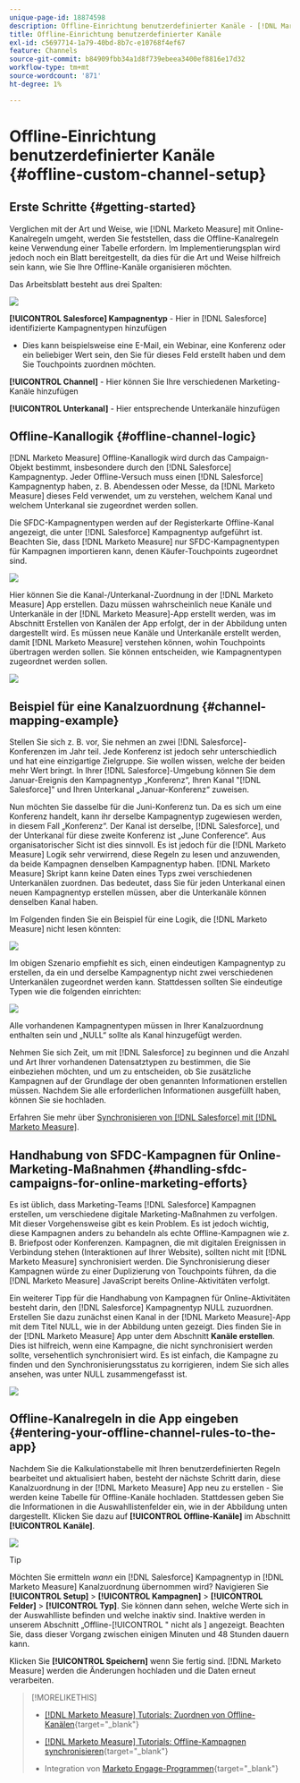 ```yaml
---
unique-page-id: 18874598
description: Offline-Einrichtung benutzerdefinierter Kanäle - [!DNL Marketo Measure]
title: Offline-Einrichtung benutzerdefinierter Kanäle
exl-id: c5697714-1a79-40bd-8b7c-e10768f4ef67
feature: Channels
source-git-commit: b84909fbb34a1d8f739ebeea3400ef8816e17d32
workflow-type: tm+mt
source-wordcount: '871'
ht-degree: 1%

---
```


# Offline-Einrichtung benutzerdefinierter Kanäle {#offline-custom-channel-setup}

## Erste Schritte {#getting-started}

Verglichen mit der Art und Weise, wie [!DNL Marketo Measure] mit Online-Kanalregeln umgeht, werden Sie feststellen, dass die Offline-Kanalregeln keine Verwendung einer Tabelle erfordern. Im Implementierungsplan wird jedoch noch ein Blatt bereitgestellt, da dies für die Art und Weise hilfreich sein kann, wie Sie Ihre Offline-Kanäle organisieren möchten.

Das Arbeitsblatt besteht aus drei Spalten:

![](assets/1-2.png)

**[!UICONTROL Salesforce] Kampagnentyp** - Hier in [!DNL Salesforce] identifizierte Kampagnentypen hinzufügen

* Dies kann beispielsweise eine E-Mail, ein Webinar, eine Konferenz oder ein beliebiger Wert sein, den Sie für dieses Feld erstellt haben und dem Sie Touchpoints zuordnen möchten.

**[!UICONTROL Channel]** - Hier können Sie Ihre verschiedenen Marketing-Kanäle hinzufügen

**[!UICONTROL Unterkanal]** - Hier entsprechende Unterkanäle hinzufügen

## Offline-Kanallogik {#offline-channel-logic}

[!DNL Marketo Measure] Offline-Kanallogik wird durch das Campaign-Objekt bestimmt, insbesondere durch den [!DNL Salesforce] Kampagnentyp. Jeder Offline-Versuch muss einen [!DNL Salesforce] Kampagnentyp haben, z. B. Abendessen oder Messe, da [!DNL Marketo Measure] dieses Feld verwendet, um zu verstehen, welchem Kanal und welchem Unterkanal sie zugeordnet werden sollen.

Die SFDC-Kampagnentypen werden auf der Registerkarte Offline-Kanal angezeigt, die unter [!DNL Salesforce] Kampagnentyp aufgeführt ist. Beachten Sie, dass [!DNL Marketo Measure] nur SFDC-Kampagnentypen für Kampagnen importieren kann, denen Käufer-Touchpoints zugeordnet sind.

![](assets/2-2.png)

Hier können Sie die Kanal-/Unterkanal-Zuordnung in der [!DNL Marketo Measure] App erstellen. Dazu müssen wahrscheinlich neue Kanäle und Unterkanäle in der [!DNL Marketo Measure]-App erstellt werden, was im Abschnitt Erstellen von Kanälen der App erfolgt, der in der Abbildung unten dargestellt wird. Es müssen neue Kanäle und Unterkanäle erstellt werden, damit [!DNL Marketo Measure] verstehen können, wohin Touchpoints übertragen werden sollen. Sie können entscheiden, wie Kampagnentypen zugeordnet werden sollen.

![](assets/3-2.png)

## Beispiel für eine Kanalzuordnung {#channel-mapping-example}

Stellen Sie sich z. B. vor, Sie nehmen an zwei [!DNL Salesforce]-Konferenzen im Jahr teil. Jede Konferenz ist jedoch sehr unterschiedlich und hat eine einzigartige Zielgruppe. Sie wollen wissen, welche der beiden mehr Wert bringt. In Ihrer [!DNL Salesforce]-Umgebung können Sie dem Januar-Ereignis den Kampagnentyp „Konferenz“, Ihren Kanal &quot;[!DNL Salesforce]&quot; und Ihren Unterkanal „Januar-Konferenz“ zuweisen.

Nun möchten Sie dasselbe für die Juni-Konferenz tun. Da es sich um eine Konferenz handelt, kann ihr derselbe Kampagnentyp zugewiesen werden, in diesem Fall „Konferenz“. Der Kanal ist derselbe, [!DNL Salesforce], und der Unterkanal für diese zweite Konferenz ist „June Conference“. Aus organisatorischer Sicht ist dies sinnvoll. Es ist jedoch für die [!DNL Marketo Measure] Logik sehr verwirrend, diese Regeln zu lesen und anzuwenden, da beide Kampagnen denselben Kampagnentyp haben. [!DNL Marketo Measure] Skript kann keine Daten eines Typs zwei verschiedenen Unterkanälen zuordnen. Das bedeutet, dass Sie für jeden Unterkanal einen neuen Kampagnentyp erstellen müssen, aber die Unterkanäle können denselben Kanal haben.

Im Folgenden finden Sie ein Beispiel für eine Logik, die [!DNL Marketo Measure] nicht lesen könnten:

![](assets/4-2.png)

Im obigen Szenario empfiehlt es sich, einen eindeutigen Kampagnentyp zu erstellen, da ein und derselbe Kampagnentyp nicht zwei verschiedenen Unterkanälen zugeordnet werden kann. Stattdessen sollten Sie eindeutige Typen wie die folgenden einrichten:

![](assets/5-2.png)

Alle vorhandenen Kampagnentypen müssen in Ihrer Kanalzuordnung enthalten sein und „NULL“ sollte als Kanal hinzugefügt werden.

Nehmen Sie sich Zeit, um mit [!DNL Salesforce] zu beginnen und die Anzahl und Art Ihrer vorhandenen Datensatztypen zu bestimmen, die Sie einbeziehen möchten, und um zu entscheiden, ob Sie zusätzliche Kampagnen auf der Grundlage der oben genannten Informationen erstellen müssen. Nachdem Sie alle erforderlichen Informationen ausgefüllt haben, können Sie sie hochladen.

Erfahren Sie mehr über [Synchronisieren von  [!DNL Salesforce]  mit [!DNL Marketo Measure]](/help/channel-tracking-and-setup/offline-channels/legacy-processes/syncing-offline-campaigns.md).

## Handhabung von SFDC-Kampagnen für Online-Marketing-Maßnahmen {#handling-sfdc-campaigns-for-online-marketing-efforts}

Es ist üblich, dass Marketing-Teams [!DNL Salesforce] Kampagnen erstellen, um verschiedene digitale Marketing-Maßnahmen zu verfolgen. Mit dieser Vorgehensweise gibt es kein Problem. Es ist jedoch wichtig, diese Kampagnen anders zu behandeln als echte Offline-Kampagnen wie z. B. Briefpost oder Konferenzen. Kampagnen, die mit digitalen Ereignissen in Verbindung stehen (Interaktionen auf Ihrer Website), sollten nicht mit [!DNL Marketo Measure] synchronisiert werden. Die Synchronisierung dieser Kampagnen würde zu einer Duplizierung von Touchpoints führen, da die [!DNL Marketo Measure] JavaScript bereits Online-Aktivitäten verfolgt.

Ein weiterer Tipp für die Handhabung von Kampagnen für Online-Aktivitäten besteht darin, den [!DNL Salesforce] Kampagnentyp NULL zuzuordnen. Erstellen Sie dazu zunächst einen Kanal in der [!DNL Marketo Measure]-App mit dem Titel NULL, wie in der Abbildung unten gezeigt. Dies finden Sie in der [!DNL Marketo Measure] App unter dem Abschnitt **Kanäle erstellen**. Dies ist hilfreich, wenn eine Kampagne, die nicht synchronisiert werden sollte, versehentlich synchronisiert wird. Es ist einfach, die Kampagne zu finden und den Synchronisierungsstatus zu korrigieren, indem Sie sich alles ansehen, was unter NULL zusammengefasst ist.

![](assets/6-2.png)

## Offline-Kanalregeln in die App eingeben {#entering-your-offline-channel-rules-to-the-app}

Nachdem Sie die Kalkulationstabelle mit Ihren benutzerdefinierten Regeln bearbeitet und aktualisiert haben, besteht der nächste Schritt darin, diese Kanalzuordnung in der [!DNL Marketo Measure] App neu zu erstellen - Sie werden keine Tabelle für Offline-Kanäle hochladen. Stattdessen geben Sie die Informationen in die Auswahllistenfelder ein, wie in der Abbildung unten dargestellt. Klicken Sie dazu auf **[!UICONTROL Offline-Kanäle]** im Abschnitt **[!UICONTROL Kanäle]**.

![](assets/7-2.png)

>[!TIP]
>
>Möchten Sie ermitteln _wann_ ein [!DNL Salesforce] Kampagnentyp in [!DNL Marketo Measure] Kanalzuordnung übernommen wird? Navigieren Sie **[!UICONTROL Setup]** > **[!UICONTROL Kampagnen]** > **[!UICONTROL Felder]** > **[!UICONTROL Typ]**. Sie können dann sehen, welche Werte sich in der Auswahlliste befinden und welche inaktiv sind. Inaktive werden in unserem Abschnitt „Offline-[!UICONTROL &quot; nicht als &#x200B;] angezeigt. Beachten Sie, dass dieser Vorgang zwischen einigen Minuten und 48 Stunden dauern kann.

Klicken Sie **[!UICONTROL Speichern]** wenn Sie fertig sind. [!DNL Marketo Measure] werden die Änderungen hochladen und die Daten erneut verarbeiten.

>[!MORELIKETHIS]
>
>* [[!DNL Marketo Measure] Tutorials: Zuordnen von Offline-Kanälen](https://experienceleague.adobe.com/de/docs/marketo-measure-learn/tutorials/onboarding/marketo-measure-salesforce/mapping-offline-channels){target="_blank"}
>
>* [[!DNL Marketo Measure] Tutorials: Offline-Kampagnen synchronisieren](https://experienceleague.adobe.com/en/docs/marketo-measure-learn/tutorials/onboarding/marketo-measure-salesforce/syncing-offline-campaigns){target="_blank"}
>
>* Integration von [Marketo Engage-Programmen](/help/marketo-measure-and-marketo/marketo-measure-integrations-with-marketo/marketo-engage-programs-integration.md#channel-mapping){target="_blank"}
